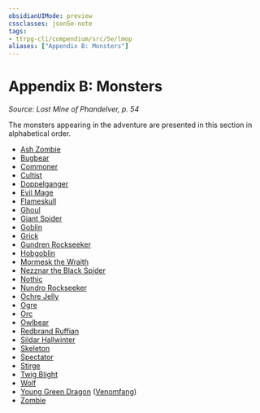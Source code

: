 ```yaml
---
obsidianUIMode: preview
cssclasses: json5e-note
tags:
- ttrpg-cli/compendium/src/5e/lmop
aliases: ["Appendix B: Monsters"]
---
```

# Appendix B: Monsters
*Source: Lost Mine of Phandelver, p. 54* 

The monsters appearing in the adventure are presented in this section in alphabetical order.

- [Ash Zombie](3-Mechanics/CLI/bestiary/undead/ash-zombie-lmop.md)  
- [Bugbear](3-Mechanics/CLI/bestiary/fey/bugbear-warrior-xmm.md)  
- [Commoner](3-Mechanics/CLI/bestiary/humanoid/commoner-xmm.md)  
- [Cultist](3-Mechanics/CLI/bestiary/humanoid/cultist-xmm.md)  
- [Doppelganger](3-Mechanics/CLI/bestiary/monstrosity/doppelganger-xmm.md)  
- [Evil Mage](3-Mechanics/CLI/bestiary/humanoid/evil-mage-lmop.md)  
- [Flameskull](3-Mechanics/CLI/bestiary/undead/flameskull-xmm.md)  
- [Ghoul](3-Mechanics/CLI/bestiary/undead/ghoul-xmm.md)  
- [Giant Spider](3-Mechanics/CLI/bestiary/beast/giant-spider-xmm.md)  
- [Goblin](3-Mechanics/CLI/bestiary/fey/goblin-warrior-xmm.md)  
- [Grick](3-Mechanics/CLI/bestiary/aberration/grick-xmm.md)  
- [Gundren Rockseeker](3-Mechanics/CLI/bestiary/npc/gundren-rockseeker-lmop.md)  
- [Hobgoblin](3-Mechanics/CLI/bestiary/fey/hobgoblin-warrior-xmm.md)  
- [Mormesk the Wraith](3-Mechanics/CLI/bestiary/npc/mormesk-the-wraith-lmop.md)  
- [Nezznar the Black Spider](3-Mechanics/CLI/bestiary/npc/nezznar-the-black-spider-lmop.md)  
- [Nothic](3-Mechanics/CLI/bestiary/aberration/nothic-xmm.md)  
- [Nundro Rockseeker](3-Mechanics/CLI/bestiary/npc/nundro-rockseeker-lmop.md)  
- [Ochre Jelly](3-Mechanics/CLI/bestiary/ooze/ochre-jelly-xmm.md)  
- [Ogre](3-Mechanics/CLI/bestiary/giant/ogre-xmm.md)  
- [Orc](3-Mechanics/CLI/bestiary/humanoid/tough-xmm.md)  
- [Owlbear](3-Mechanics/CLI/bestiary/monstrosity/owlbear-xmm.md)  
- [Redbrand Ruffian](3-Mechanics/CLI/bestiary/humanoid/redbrand-ruffian-lmop.md)  
- [Sildar Hallwinter](3-Mechanics/CLI/bestiary/npc/sildar-hallwinter-lmop.md)  
- [Skeleton](3-Mechanics/CLI/bestiary/undead/skeleton-xmm.md)  
- [Spectator](3-Mechanics/CLI/bestiary/aberration/spectator-xmm.md)  
- [Stirge](3-Mechanics/CLI/bestiary/monstrosity/stirge-xmm.md)  
- [Twig Blight](3-Mechanics/CLI/bestiary/plant/twig-blight-xmm.md)  
- [Wolf](3-Mechanics/CLI/bestiary/beast/wolf-xmm.md)  
- [Young Green Dragon](3-Mechanics/CLI/bestiary/dragon/young-green-dragon-xmm.md) ([Venomfang](3-Mechanics/CLI/bestiary/npc/venomfang-lmop.md))  
- [Zombie](3-Mechanics/CLI/bestiary/undead/zombie-xmm.md)